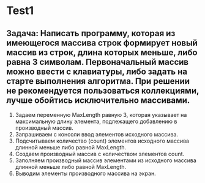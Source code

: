 # Test1
## Задача: Написать программу, которая из имеющегося массива строк формирует новый массив из строк, длина которых меньше, либо равна 3 символам. Первоначальный массив можно ввести с клавиатуры, либо задать на старте выполнения алгоритма. При решении не рекомендуется пользоваться коллекциями, лучше обойтись исключительно массивами.
 
1. Задаем переменную MaxLength равную 3, которая указывает на максимальную длину элемента, подлежащего добавлению в производный массив.
2. Запрашиваем с консоли ввод элементов исходного массива.
3. Подсчитываем количество (count) элементов исходного массива длинной меньше либо равной MaxLength.
4. Создаем производный массив с количеством элементов count.
5. Заполняем производный массив элементами из исходного массива длинной меньше либо равной MaxLength.
6. Выводим элементы производного массива на экран.
